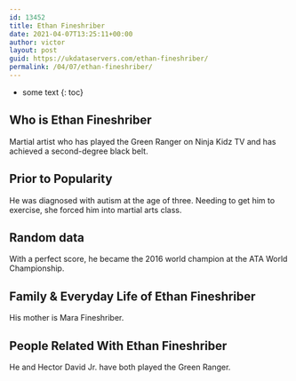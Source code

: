 ```yaml
---
id: 13452
title: Ethan Fineshriber
date: 2021-04-07T13:25:11+00:00
author: victor
layout: post
guid: https://ukdataservers.com/ethan-fineshriber/
permalink: /04/07/ethan-fineshriber/
---
```


* some text
{: toc}


## Who is Ethan Fineshriber



Martial artist who has played the Green Ranger on Ninja Kidz TV and has achieved a second-degree black belt. 

                
                
                
## Prior to Popularity



He was diagnosed with autism at the age of three. Needing to get him to exercise, she forced him into martial arts class. 

                
                
                
## Random data



With a perfect score, he became the 2016 world champion at the ATA World Championship. 

                
                
                
## Family & Everyday Life of Ethan Fineshriber



His mother is Mara Fineshriber. 

                
                
                
## People Related With Ethan Fineshriber



He and Hector David Jr. have both played the Green Ranger. 

                
              
            
          
          
          